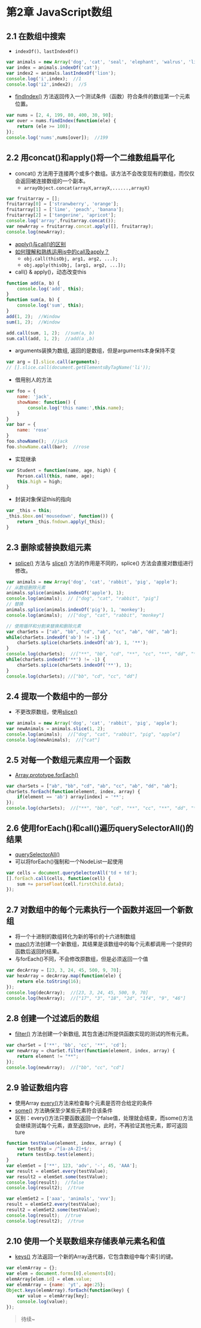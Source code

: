 # 第2章 JavaScript数组

## 2.1 在数组中搜索

* `indexOf()、lastIndexOf()`

```javascript
var animals = new Array('dog', 'cat', 'seal', 'elephant', 'walrus', 'lion');
var index = animals.indexOf('cat');
var index2 = animals.lastIndexOf('lion');
console.log('i',index);  //1
console.log('i2',index2);  //5
```

* [findIndex()](http://www.runoob.com/jsref/jsref-findindex.html) 方法返回传入一个测试条件（函数）符合条件的数组第一个元素位置。

```javascript
var nums = [2, 4, 199, 80, 400, 30, 90];
var over = nums.findIndex(function(ele) {
	return (ele >= 100);
});
console.log('nums',nums[over]);  //199
```

## 2.2 用concat()和apply()将一个二维数组扁平化


* concat() 方法用于连接两个或多个数组。该方法不会改变现有的数组，而仅仅会返回被连接数组的一个副本。
    * `arrayObject.concat(arrayX,arrayX,......,arrayX)`
    
```javascript
var fruitarray = [];
fruitarray[0] = ['stranwberry', 'orange'];
fruitarray[1] = ['lime', 'peach', 'banana'];
fruitarray[2] = ['tangerine', 'apricot'];
console.log('array',fruitarray.concat());
var newArray = fruitarray.concat.apply([], fruitarray);
console.log(newArray);
```

* [apply()与call()的区别](http://www.cnblogs.com/lengyuehuahun/p/5643625.html)
* [如何理解和熟练运用js中的call及apply？](https://www.zhihu.com/question/20289071)
    * `obj.call(thisObj, arg1, arg2, ...);`
    * `obj.apply(thisObj, [arg1, arg2, ...]);`
* call() & apply()，动态改变this

```javascript
function add(a, b) {
	console.log('add', this);
}
function sum(a, b) {
	console.log('sum', this);
}
add(1, 2);  //Window
sum(1, 2);  //Window

add.call(sum, 1, 2);  //sum(a, b)
sum.call(add, 1, 2);  //add(a ,b)
```

* arguments装换为数组, 返回的是数组，但是arguments本身保持不变

```javascript
var arg = [].slice.call(arguments);
// [].slice.call(document.getElementsByTagName('li'));
```

* 借用别人的方法

```javascript
var foo = {
	name: 'jack',
	showName: function() {
		console.log('this name:',this.name);
	}
}
var bar = {
	name: 'rose'
}
foo.showName();  //jack
foo.showName.call(bar);  //rose
```

* 实现继承

```javascript
var Student = function(name, age, high) {
	Person.call(this, name, age);
	this.high = high;
}
```

* 封装对象保证this的指向

```javascript
var _this = this;
_this.$box.on('mousedown', function()) {
	return _this.fndown.apply(_this);
}
```

## 2.3 删除或替换数组元素

* [splice()](https://developer.mozilla.org/zh-CN/docs/Web/JavaScript/Reference/Global_Objects/Array/splice) 方法与 [slice()](https://developer.mozilla.org/zh-CN/docs/Web/JavaScript/Reference/Global_Objects/Array/slice) 方法的作用是不同的，splice() 方法会直接对数组进行修改。

```javascript
var animals = new Array('dog', 'cat', 'rabbit', 'pig', 'apple');
// 从数组删除元素
animals.splice(animals.indexOf('apple'), 1);
console.log(animals);  // ["dog", "cat", "rabbit", "pig"]
// 替换
animals.splice(animals.indexOf('pig'), 1, 'monkey');
console.log(animals);  //["dog", "cat", "rabbit", "monkey"]

// 使用循环和分割来替换和删除元素
var charSets = ["ab", "bb", "cd", "ab", "cc", "ab", "dd", "ab"];
while(charSets.indexOf('ab') != -1) {
	charSets.splice(charSets.indexOf('ab'), 1, '**');
}
console.log(charSets);  //["**", "bb", "cd", "**", "cc", "**", "dd", "**"]
while(charSets.indexOf('**') != -1) {
	charSets.splice(charSets.indexOf('**'), 1);
}
console.log(charSets); //["bb", "cd", "cc", "dd"]
```

## 2.4 提取一个数组中的一部分

* 不更改原数组，使用[slice()](https://developer.mozilla.org/zh-CN/docs/Web/JavaScript/Reference/Global_Objects/Array/slice)

```javascript
var animals = new Array('dog', 'cat', 'rabbit', 'pig', 'apple');
var newAnimals = animals.slice(1, 2);
console.log(animals);  //["dog", "cat", "rabbit", "pig", "apple"]
console.log(newAnimals);  //["cat"]
```

## 2.5 对每一个数组元素应用一个函数

* [Array.prototype.forEach()](https://developer.mozilla.org/zh-CN/docs/Web/JavaScript/Reference/Global_Objects/TypedArray/forEach)

```javascript
var charSets = ["ab", "bb", "cd", "ab", "cc", "ab", "dd", "ab"];
charSets.forEach(function(element, index, array) {
	if(element == 'ab') array[index] = '**';
});
console.log(charSets);  //["**", "bb", "cd", "**", "cc", "**", "dd", "**"]
```

## 2.6 使用forEach()和call()遍历querySelectorAll()的结果

* [querySelectorAll()](https://developer.mozilla.org/zh-CN/docs/Web/API/Element/querySelectorAll)
* 可以将forEach()强制和一个NodeList一起使用

```javascript
var cells = document.querySelectorAll('td + td');
[].forEach.call(cells, function(cell) {
	sum += parseFloat(cell.firstChild.data);
});
```

## 2.7 对数组中的每个元素执行一个函数并返回一个新数组

* 将一个十进制的数组转化为新的等价的十六进制数组
* [map()](https://developer.mozilla.org/zh-CN/docs/Web/JavaScript/Reference/Global_Objects/Array/map)方法创建一个新数组，其结果是该数组中的每个元素都调用一个提供的函数后返回的结果。
* 与forEach()不同，不会修改原数组，但是必须返回一个值

```javascript
var decArray = [23, 3, 24, 45, 500, 9, 70];
var hexArray = decArray.map(function(ele) {
	return ele.toString(16);
});
console.log(decArray);  //[23, 3, 24, 45, 500, 9, 70]
console.log(hexArray);  //["17", "3", "18", "2d", "1f4", "9", "46"]
```

## 2.8 创建一个过滤后的数组

* [filter()](https://developer.mozilla.org/zh-CN/docs/Web/JavaScript/Reference/Global_Objects/Array/filter) 方法创建一个新数组, 其包含通过所提供函数实现的测试的所有元素。 

```javascript
var charSet = ['**', 'bb', 'cc', '**', 'cd'];
var newArray = charSet.filter(function(element, index, array) {
	return element != "**";
});
console.log(newArray);  //["bb", "cc", "cd"]
```

## 2.9 验证数组内容

* 使用Array [every()](https://developer.mozilla.org/zh-CN/docs/Web/JavaScript/Reference/Global_Objects/Array/every)方法来检查每个元素是否符合给定的条件
* [some()](https://developer.mozilla.org/zh-CN/docs/Web/JavaScript/Reference/Global_Objects/Array/some) 方法确保至少某些元素符合该条件
* 区别：every()方法只要函数返回一个false值，处理就会结束，而some()方法会继续测试每个元素，直至返回true，此时，不再验证其他元素，即可返回ture

```javascript
function testValue(element, index, array) {
	var testExp = /^[a-zA-Z]+$/;
	return testExp.test(element);
}
var elemSet = ['**', 123, 'adv', '-', 45, 'AAA'];
var result = elemSet.every(testValue);
var result2 = elemSet.some(testValue);
console.log(result);  //false
console.log(result2);  //true

var elemSet2 = ['aaa', 'animals', 'vvv'];
result = elemSet2.every(testValue);
result2 = elemSet2.some(testValue);
console.log(result);  //true
console.log(result2);  //true
```

## 2.10 使用一个关联数组来存储表单元素名和值


* [keys()](https://developer.mozilla.org/zh-CN/docs/Web/JavaScript/Reference/Global_Objects/Array/keys) 方法返回一个新的Array迭代器，它包含数组中每个索引的键。

```javascript
var elemArray = {};
var elem = document.forms[0].elements[0];
elemArray[elem.id] = elem.value;
var elemArray = {name: 'yt', age:25};
Object.keys(elemArray).forEach(function(key) {
	var value = elemArray[key];
	console.log(value);
});
```

> 待续~